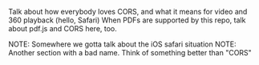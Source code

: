 Talk about how everybody loves CORS, and what it means for video and 360 playback (hello, Safari)
When PDFs are supported by this repo, talk about pdf.js and CORS here, too.

NOTE: Somewhere we gotta talk about the iOS safari situation
NOTE: Another section with a bad name. Think of something better than "CORS"
